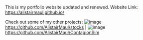 This is my portfolio website updated and renewed.
Website Link:
https://alistairmaul.github.io/

Check out some of my other projects:
![image](https://github.com/user-attachments/assets/1d15e2e1-db67-4e1c-87d1-4875de051ad5)
https://github.com/AlistairMaul/stocks |
![image](https://github.com/user-attachments/assets/cd8a9b57-6ada-4308-b74b-aa2da3dec5d1)
https://github.com/AlistairMaul/ContagionSim

